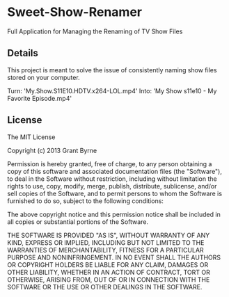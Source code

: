 Sweet-Show-Renamer
==================

Full Application for Managing the Renaming of TV Show Files

Details
-------

This project is meant to solve the issue of consistently naming show files stored on your computer.

Turn: 'My.Show.S11E10.HDTV.x264-LOL.mp4'
Into: 'My Show s11e10 - My Favorite Episode.mp4'

License
-------

The MIT License

Copyright (c) 2013 Grant Byrne

Permission is hereby granted, free of charge, to any person obtaining a copy
of this software and associated documentation files (the "Software"), to deal
in the Software without restriction, including without limitation the rights
to use, copy, modify, merge, publish, distribute, sublicense, and/or sell
copies of the Software, and to permit persons to whom the Software is
furnished to do so, subject to the following conditions:

The above copyright notice and this permission notice shall be included in
all copies or substantial portions of the Software.

THE SOFTWARE IS PROVIDED "AS IS", WITHOUT WARRANTY OF ANY KIND, EXPRESS OR
IMPLIED, INCLUDING BUT NOT LIMITED TO THE WARRANTIES OF MERCHANTABILITY,
FITNESS FOR A PARTICULAR PURPOSE AND NONINFRINGEMENT. IN NO EVENT SHALL THE
AUTHORS OR COPYRIGHT HOLDERS BE LIABLE FOR ANY CLAIM, DAMAGES OR OTHER
LIABILITY, WHETHER IN AN ACTION OF CONTRACT, TORT OR OTHERWISE, ARISING FROM,
OUT OF OR IN CONNECTION WITH THE SOFTWARE OR THE USE OR OTHER DEALINGS IN
THE SOFTWARE.
